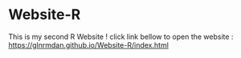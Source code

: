 # Website-R
This is my second R Website !
click link bellow to open the website : 
https://glnrmdan.github.io/Website-R/index.html

